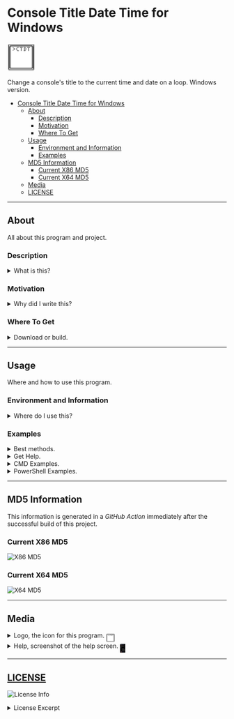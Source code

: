 # Console Title Date Time for Windows

<img alt="Logo 1" src="docs/media/images/ctdt.png" height="64px">

Change a console&#39;s title to the current time and date on a loop&#46; Windows version&#46;

- [Console Title Date Time for Windows](#console-title-date-time-for-windows)
  - [About](#about)
    - [Description](#description)
    - [Motivation](#motivation)
    - [Where To Get](#where-to-get)
  - [Usage](#usage)
    - [Environment and Information](#environment-and-information)
    - [Examples](#examples)
  - [MD5 Information](#md5-information)
    - [Current X86 MD5](#current-x86-md5)
    - [Current X64 MD5](#current-x64-md5)
  - [Media](#media)
  - [LICENSE](#license)

---

## About

All about this program and project&#46;

### Description

<details>
  <summary>What is this&#63;</summary>
  <p>
  This is a console tool for the <b>Windows</b> command line environment that sets the current console&#39;s title to the current date and time on a continuous loop with various options&#46; This works in <b><i>cmd</i></b> or <b><i>PowerShell</i></b>&#46;
  </p>
</details>

### Motivation

<details>
  <summary>Why did I write this&#63;</summary>
  <p>
  I like to have the time and date visible in some command line environments depending on what I&#39;m doing and this is one way that helps me do so&#46; I&#39;m constantly in a comand line so it&#39;s nice to have the date and time close at hand&#46;

  I have written several scripts&#44; functions&#44; and applications like this over the years in Windows and Linux&#44; but this is the best I&#39;ve ever done for Windows so I&#39;m finally releasing it as a *stable*&#46; version&#46; Great performace and I&#39;m happy with it&#46; so here it is for anyone else if they care to use it&#46;
  </p>
</details>

### Where To Get

<details>
  <summary>Download or build&#46;</summary>
  <p>
  You can fork this repository and build yourself or you can download it at the current <a href="https://github.com/Lateralus138/ctdt_windows/releases">Releases</a> page&#46;
  </p>
</details>

---

## Usage

Where and how to use this program&#46;

### Environment and Information

<details>
  <summary>Where do I use this&#63;</summary>
  <p>
  Like any cli tool &#40;or any executable for that matter&#41; this can be used in any available command line program&#47;emulator in <b>Windows</b> like <b>CMD</b> or <b>PowerShell</b>&#44; for example&#44; and should work in most available terminals with only a few quirks &#40;not a bug&#44; I don't think&#41;&#46;

  For example in <b>Hyper Terminal</b> <a href="https://hyper.is/" target="_blank">ʰʸᵖᵉʳᶦᵒ</a> sometimes if you kill the process &#40;<i>ctdt.exe</i>&#41; it won't display again if you restart <b>ctdt</b> unless you restart Hyper itself and it doesn&#59;t happen always&#46; Doesn&#39;t seem to do that it anything else&#59; that I know of&#46;

  Like any portable program in this can either be placed somewhere in your <code>%PATH%</code> and if not then when your run it you&#39;ll need to provide the direct path of the executable&#46;
  </p>
  <h4>Example Given</h4>
  <pre>
    <code> > & &#39;C:\Users\&#60;USERNAME&#62;\Bin\ctdt.exe&#39; /&#63; </code>
  </pre>
</details>

### Examples

<details>
  <summary>Best methods&#46;</summary>
  <p>
  Although this is a normal executable command line tool it can be used in various ways&#44; but the best way is to run it in the background of your&#44; console&#44; more than likely from a start up script&#47;config file or from a shortcut &#40;&#46;lnk&#41;&#44; but with the various methods and arguments&#47;parameters in the examples provided below&#46;
  </p>
</details>

<details>
  <summary>Get Help&#46;</summary>
  <p>In CMD or PowerShell&#46; &#40;with /?, /H, or /HELP&#41;&#46; You can also find a screenshot below&#46;</p>
  <pre>
    <code>C:\Windows\System32> ctdt /?</code>
    <samp>
┌────────────────────────────────────────────────┐
│            Console Title Date Time             │
├────────────────────────────────────────────────┤
│ Set a console's title to the current date      │
│ and/or time on a continous loop. It's best to  │
│ run this in the background.                    │
├────────────────────────────────────────────────┤
│ ctdt [/H] [/D] [/T] [/M] [/F format]           │
│ Examples:                                      │
│ CMD:                                           │
│ start /B ctdt /m                               │
│ PowerShell:                                    │
│ Start-Process ctdt -NoNewWindow                │
│                    -ArgumentList '/m'          │
├────────────────────────────────────────────────┤
│ /h,/HELP,/?     This help screen.              │
│ /d,/DATE        Display the date only.         │
│ /t,/TIME        Display the time only.         │
│                 What is displayed depends on   │
│                 which switch is passed last.   │
│ /m,/MERIDIEM    12 Hour Meridiem time: AM/PM.  │
│                 Defaults to a 24 hour clock.   │
│ /f,/FORMAT      The date's format. Defaults to │
│                 U.S. format M/D/Y, but all     │
│                 variations are possible in the │
│                 values of MDY,MYD,DMY,DYM,YMD, │
│                 and YDM.                       │
└────────────────────────────────────────────────┘
    </samp>
  </pre>
</details>

<details>
  <summary>CMD Examples&#46;</summary>
  <p>Good old fashion cmd&#46;exe&#46;</p>
  <p>Start it in the background with Meridiem time while allowing more input&#46;</p>
  <pre>
  <code>
  C:\Windows\System32> start /B ctdt /m
  </code>
  </pre>
</details>

<details>
  <summary>PowerShell Examples&#46;</summary>
  <p>The more powerful PowerShell or PWSH&#46;</p>
  <p>Start it in the background with Meridiem time while allowing more input&#46;</p>
  <pre>
  <code>
  > Start-Process ctdt -NoNewWindow -ArgumentList '/m'
  </code>
  </pre>
</details>

---

## MD5 Information

This information is generated in a *GitHub Action* immediately after the successful build of this project.

### Current X86 MD5

![X86 MD5](https://img.shields.io/endpoint?url=https://raw.githubusercontent.com/Lateralus138/ctdt_windows/master/docs/json/ctdt_x86_md5.json)

### Current X64 MD5

![X64 MD5](https://img.shields.io/endpoint?url=https://raw.githubusercontent.com/Lateralus138/ctdt_windows/master/docs/json/ctdt_x64_md5.json)


---

## Media

<!-- ### Logo -->

<details>
  <summary>Logo, the icon for this program&#46; <img alt="logo2" src="docs/media/images/ctdt.png" height="20px" align="middle"></summary>
  <img alt="logo2" src="docs/media/images/ctdt.png">
</details>

<details>
  <summary>Help, screenshot of the help screen&#46; <img alt="logo2" src="docs/media/images/helpscreen.png" height="20px" align="middle"></summary>
  <img alt="helpscreen" src="docs/media/images/helpscreen.png">
</details>


<!-- ### Example Screenshots -->

---

## [LICENSE](./LICENSE)

![License Info](https://img.shields.io/github/license/Lateralus138/ctdt_windows?style=for-the-badge)

<details>
  <summary>License Excerpt</summary>
  <br>
  <blockquote>
  This program is free software&#58; you can redistribute it and&#47;or modify it under the terms of the GNU General Public License as published by the Free Software Foundation&#44; either version 3 of the License&#44; or &#40;at your option&#41; any later version&#46;
  </blockquote>
  <br>
  <blockquote>
  This program is distributed in the hope that it will be useful&#44; but WITHOUT ANY WARRANTY&#59; without even the implied warranty of MERCHANTABILITY or FITNESS FOR A PARTICULAR PURPOSE&#46;  See the GNU General Public License for more details&#46;
  </blockquote>
</details>
